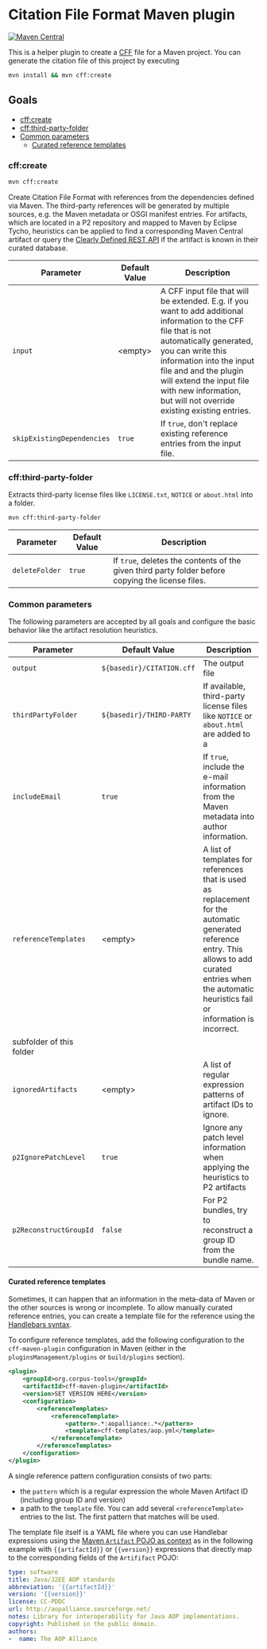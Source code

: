 
# Citation File Format Maven plugin

[![Maven Central](https://maven-badges.herokuapp.com/maven-central/org.corpus-tools/cff-maven-plugin/badge.svg)](https://maven-badges.herokuapp.com/maven-central/org.corpus-tools/cff-maven-plugin)

This is a helper plugin to create a [CFF](https://citation-file-format.github.io/) file for
a Maven project.
You can generate the citation file of this project by executing
```bash
mvn install && mvn cff:create
```

## Goals

- [cff:create](#cffcreate)
- [cff:third-party-folder](#cffthird-party-folder)
- [Common parameters](#common-parameters)
  - [Curated reference templates](#curated-reference-templates)

### cff:create

```bash
mvn cff:create
```

Create Citation File Format with references from the dependencies defined via Maven.
The third-party references will be generated by multiple sources, e.g. the Maven metadata
or OSGI manifest entries. 
For artifacts, which are located in a P2 repository and mapped to Maven by Eclipse Tycho, heuristics can
be applied to find a corresponding Maven Central artifact or query the [Clearly Defined REST API](https://clearlydefined.io) if the artifact is known in their curated database.



| Parameter                  | Default Value | Description                                                                                                                                                                                                                                                                                                         |
| -------------------------- | ------------- | ------------------------------------------------------------------------------------------------------------------------------------------------------------------------------------------------------------------------------------------------------------------------------------------------------------------- |
| `input`                    | \<empty\>     | A CFF input file that will be extended. E.g. if you want to add additional information to the CFF file that is not automatically generated, you can write this information into the input file and and the plugin will extend the input file with new information, but will not override existing existing entries. |
| `skipExistingDependencies` | `true`        | If `true`, don't replace existing reference entries from the input file.                                                                                                                                                                                                                                            |

### cff:third-party-folder

Extracts third-party license files like `LICENSE.txt`, `NOTICE` or `about.html` into a folder.

```bash
mvn cff:third-party-folder
```


| Parameter      | Default Value | Description                                                                                       |
| -------------- | ------------- | ------------------------------------------------------------------------------------------------- |
| `deleteFolder` | `true`        | If `true`, deletes the contents of the given third party folder before copying the license files. |

### Common parameters

The following parameters are accepted by all goals and configure the basic behavior like the artifact resolution heuristics.

| Parameter                | Default Value             | Description                                                                                                                                                                                                    |
| ------------------------ | ------------------------- | -------------------------------------------------------------------------------------------------------------------------------------------------------------------------------------------------------------- |
| `output`                 | `${basedir}/CITATION.cff` | The output file                                                                                                                                                                                                |
| `thirdPartyFolder`       | `${basedir}/THIRD-PARTY`  | If available, third-party license files like `NOTICE` or `about.html` are added to a                                                                                                                           |
| `includeEmail`           | `true`                    | If `true`, include the e-mail information from the Maven metadata into author information.                                                                                                                     |
| `referenceTemplates`     | \<empty\>                 | A list of templates for references that is used as replacement for the automatic generated reference entry. This allows to add curated entries when the automatic heuristics fail or information is incorrect. |
| subfolder of this folder |
| `ignoredArtifacts`       | \<empty\>                 | A list of regular expression patterns of artifact IDs to ignore.                                                                                                                                               |
| `p2IgnorePatchLevel`     | `true`                    | Ignore any patch level information when applying the heuristics to P2 artifacts                                                                                                                                |
| `p2ReconstructGroupId`   | `false`                   | For P2 bundles, try to reconstruct a group ID from the bundle name.                                                                                                                                            |

#### Curated reference templates

Sometimes, it can happen that an information in the meta-data of Maven or the other sources is wrong
or incomplete.
To allow manually curated reference entries, you can create a template file for the reference
using the [Handlebars syntax](https://handlebarsjs.com/guide/#simple-expressions).

To configure reference templates, add the following configuration to the `cff-maven-plugin` configuration in Maven (either in the `pluginsManagement/plugins` or `build/plugins` section).

```xml
<plugin>
    <groupId>org.corpus-tools</groupId>
    <artifactId>cff-maven-plugin</artifactId>
    <version>SET VERSION HERE</version>
    <configuration>
        <referenceTemplates>
            <referenceTemplate>
                <pattern>.*:aopalliance:.*</pattern>
                <template>cff-templates/aop.yml</template>
            </referenceTemplate>
        </referenceTemplates>
    </configuration>
</plugin>
```
A single reference pattern configuration consists of two parts: 
- the `pattern` which is a regular expression the whole Maven Artifact ID (including group ID and version)
- a path to the `template` file.
You can add several `<referenceTemplate>` entries to the list.
The first pattern that matches will be used.

The template file itself is a YAML file where you can use Handlebar expressions using the
[Maven `Artifact` POJO as context](https://maven.apache.org/ref/3.5.4/maven-artifact/apidocs/org/apache/maven/artifact/Artifact.html) as in the following example with `{{artifactId}}` or `{{version}}` expressions that directly map to the corresponding fields of the `Artififact` POJO:

```yaml
type: software
title: Java/J2EE AOP standards
abbreviation: '{{artifactId}}'
version: '{{version}}'
license: CC-PDDC
url: http://aopalliance.sourceforge.net/
notes: Library for interoperability for Java AOP implementations.
copyright: Published in the public domain.
authors:
-  name: The AOP Alliance 
```

